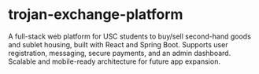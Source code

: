 # trojan-exchange-platform
A full-stack web platform for USC students to buy/sell second-hand goods and sublet housing, built with React and Spring Boot. Supports user registration, messaging, secure payments, and an admin dashboard. Scalable and mobile-ready architecture for future app expansion.
